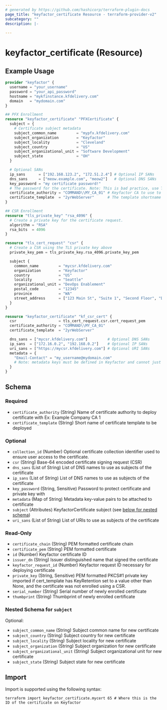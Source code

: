 ```yaml
---
# generated by https://github.com/hashicorp/terraform-plugin-docs
page_title: "keyfactor_certificate Resource - terraform-provider-v2"
subcategory: ""
description: |-
  
---
```


# keyfactor_certificate (Resource)



## Example Usage

```terraform
provider "keyfactor" {
  username = "your_username"
  password = "your_api_password"
  hostname = "mykfinstance.kfdelivery.com"
  domain   = "mydomain.com"
}

## PFX Enrollment
resource "keyfactor_certificate" "PFXCertificate" {
  subject = {
    # Certificate subject metadata
    subject_common_name         = "mypfx.kfdelivery.com"
    subject_organization        = "Keyfactor"
    subject_locality            = "Cleveland"
    subject_country             = "US"
    subject_organizational_unit = "Software Development"
    subject_state               = "OH"
  }

  # Optional SANs
  ip_sans      = ["192.168.123.2", "172.51.2.4"] # Optional IP SANs
  dns_sans     = ["meow.example.com", "meow2"]   # Optional DNS SANs
  key_password = "my certificate password!"
  # The password for the certificate. Note: This is bad practice, use TF_VAR_<variable_name> instead.
  certificate_authority = "COMMAND\\MY_CA_01" # Keyfactor CA to use to handle the certificate request.
  certificate_template  = "2yrWebServer"      # The template shortname to use for the certificate.
}

## CSR Enrollment
resource "tls_private_key" "rsa_4096" {
  # Create a private key for the certificate request.
  algorithm = "RSA"
  rsa_bits  = 4096
}

resource "tls_cert_request" "csr" {
  # Create a CSR using the TLS private key above
  private_key_pem = tls_private_key.rsa_4096.private_key_pem

  subject {
    common_name         = "mycsr.kfdelivery.com"
    organization        = "Keyfactor"
    country             = "US"
    locality            = "Seattle"
    organizational_unit = "DevOps Enablement"
    postal_code         = "12345"
    province            = "WA"
    street_address      = ["123 Main St", "Suite 1", "Second Floor", "Downtown"]
  }
}

resource "keyfactor_certificate" "kf_csr_cert" {
  csr                   = tls_cert_request.csr.cert_request_pem
  certificate_authority = "COMMAND\\MY_CA_01"
  certificate_template  = "2yrWebServer"

  dns_sans = ["mycsr.kfdelivery.com"]         # Optional DNS SANs
  ip_sans  = ["172.16.0.2", "192.168.0.2"]    # Optional IP SANs
  uri_sans = ["https://mycsr.kfdelivery.com"] # Optional URI SANs
  metadata = {
    "Email-Contact" = "my_username@mydomain.com"
    # Note: metadata keys must be defined in Keyfactor and cannot just be arbitrarily added
  }
}
```

<!-- schema generated by tfplugindocs -->
## Schema

### Required

- `certificate_authority` (String) Name of certificate authority to deploy certificate with Ex: Example Company CA 1
- `certificate_template` (String) Short name of certificate template to be deployed

### Optional

- `collection_id` (Number) Optional certificate collection identifier used to ensure user access to the certificate.
- `csr` (String) Base-64 encoded certificate signing request (CSR)
- `dns_sans` (List of String) List of DNS names to use as subjects of the certificate
- `ip_sans` (List of String) List of DNS names to use as subjects of the certificate
- `key_password` (String, Sensitive) Password to protect certificate and private key with
- `metadata` (Map of String) Metadata key-value pairs to be attached to certificate
- `subject` (Attributes) KeyfactorCertificate subject (see [below for nested schema](#nestedatt--subject))
- `uri_sans` (List of String) List of URIs to use as subjects of the certificate

### Read-Only

- `certificate_chain` (String) PEM formatted certificate chain
- `certificate_pem` (String) PEM formatted certificate
- `id` (Number) Keyfactor certificate ID
- `issuer_dn` (String) Issuer distinguished name that signed the certificate
- `keyfactor_request_id` (Number) Keyfactor request ID necessary for deploying certificate
- `private_key` (String, Sensitive) PEM formatted PKCS#1 private key imported if cert_template has KeyRetention set to a value other than None, and the certificate was not enrolled using a CSR.
- `serial_number` (String) Serial number of newly enrolled certificate
- `thumbprint` (String) Thumbprint of newly enrolled certificate

<a id="nestedatt--subject"></a>
### Nested Schema for `subject`

Optional:

- `subject_common_name` (String) Subject common name for new certificate
- `subject_country` (String) Subject country for new certificate
- `subject_locality` (String) Subject locality for new certificate
- `subject_organization` (String) Subject organization for new certificate
- `subject_organizational_unit` (String) Subject organizational unit for new certificate
- `subject_state` (String) Subject state for new certificate

## Import

Import is supported using the following syntax:

```shell
terraform import keyfactor_certificate.mycert 65 # Where this is the ID of the certificate on Keyfactor
```
